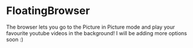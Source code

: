 # FloatingBrowser
The browser lets you go to the Picture in Picture mode and play your favourite youtube videos in the background! 
I will be adding more options soon :)
